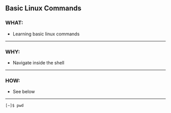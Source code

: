 ## Basic Linux Commands ##

### WHAT: ###
- Learning basic linux commands
---

### WHY: ###
- Navigate inside the shell
---

### HOW: ####
- See below
---

```bash
[~]$ pwd

```


